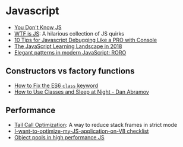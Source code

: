 # Javascript

- [You Don't Know JS](https://github.com/getify/You-Dont-Know-JS)
- [WTF is JS](https://github.com/denysdovhan/wtfjs#call-call-call): A hilarious collection of JS quirks
- [10 Tips for Javascript Debugging Like a PRO with Console](https://medium.com/appsflyer/10-tips-for-javascript-debugging-like-a-pro-with-console-7140027eb5f6)
- [The JavaScript Learning Landscape in 2018](https://css-tricks.com/javascript-learning-landscape-2018/)
- [Elegant patterns in modern JavaScript: RORO](https://www.codementor.io/billsourour897/elegant-patterns-in-modern-javascript-roro-hn217atuu)

## Constructors vs factory functions

- [How to Fix the ES6 `class` keyword](https://medium.com/javascript-scene/how-to-fix-the-es6-class-keyword-2d42bb3f4caf)
- [How to Use Classes and Sleep at Night - Dan Abramov](https://medium.com/@dan_abramov/how-to-use-classes-and-sleep-at-night-9af8de78ccb4)

## Performance

- [Tail Call Optimization](http://2ality.com/2015/06/tail-call-optimization.html): A way to reduce stack frames in strict mode
- [I-want-to-optimize-my-JS-application-on-V8 checklist](http://mrale.ph/blog/2011/12/18/v8-optimization-checklist.html)
- [Object pools in high performance JS](https://stackoverflow.com/a/23180342/6114747)
